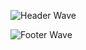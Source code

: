 ![Header Wave](https://capsule-render.vercel.app/api?type=waving&height=100&color=266FED&section=header)




![Footer Wave](https://capsule-render.vercel.app/api?type=waving&height=100&color=266FED&section=footer)
